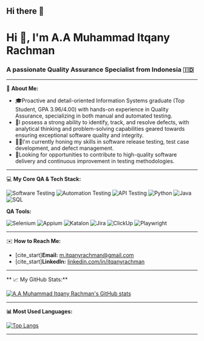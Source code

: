 ## Hi there 👋
# Hi 👋, I'm A.A Muhammad Itqany Rachman

### A passionate Quality Assurance Specialist from Indonesia 🇮🇩

---

👋 **About Me:**

* 🎓Proactive and detail-oriented Information Systems graduate (Top Student, GPA 3.96/4.00) with hands-on experience in Quality Assurance, specializing in both manual and automated testing. 
* 📝I possess a strong ability to identify, track, and resolve defects, with analytical thinking and problem-solving capabilities geared towards ensuring exceptional software quality and integrity. 
* 👨‍💻I'm currently honing my skills in software release testing, test case development, and defect management. 
* 🔭Looking for opportunities to contribute to high-quality software delivery and continuous improvement in testing methodologies.

---

💻 **My Core QA & Tech Stack:**

<img src="https://img.shields.io/badge/Software_Testing-000000?style=for-the-badge&logo=testing-library&logoColor=white" alt="Software Testing"> <img src="https://img.shields.io/badge/Automation_Testing-000000?style=for-the-badge&logo=cypress&logoColor=white" alt="Automation Testing"> <img src="https://img.shields.io/badge/API_Testing-000000?style=for-the-badge&logo=postman&logoColor=white" alt="API Testing"> <img src="https://img.shields.io/badge/Python-3776AB?style=for-the-badge&logo=python&logoColor=white" alt="Python"> <img src="https://img.shields.io/badge/Java-007396?style=for-the-badge&logo=java&logoColor=white" alt="Java"> <img src="https://img.shields.io/badge/SQL-4479A1?style=for-the-badge&logo=postgresql&logoColor=white" alt="SQL">

**QA Tools:**

<img src="https://img.shields.io/badge/Selenium-43B02A?style=for-the-badge&logo=selenium&logoColor=white" alt="Selenium"> <img src="https://img.shields.io/badge/Appium-ED072B?style=for-the-badge&logo=appium&logoColor=white" alt="Appium"> <img src="https://img.shields.io/badge/Katalon-1E90FF?style=for-the-badge&logo=katalon&logoColor=white" alt="Katalon"> <img src="https://img.shields.io/badge/Jira-0052CC?style=for-the-badge&logo=jira&logoColor=white" alt="Jira"> <img src="https://img.shields.io/badge/ClickUp-E4172B?style=for-the-badge&logo=clickup&logoColor=white" alt="ClickUp"> <img src="https://img.shields.io/badge/Playwright-212A36?style=for-the-badge&logo=playwright&logoColor=white" alt="Playwright">

---
 
✉️ **How to Reach Me:**

* [cite_start]**Email:** [m.itqanyrachman@gmail.com](mailto:m.itqanyrachman@gmail.com) 
* [cite_start]**LinkedIn:** [linkedin.com/in/itqanyrachman](https://www.linkedin.com/in/itqanyrachman) 

---


** 📈 My GitHub Stats:**

[![A.A Muhammad Itqany Rachman's GitHub stats](https://github-readme-stats.vercel.app/api?username=itqanyrachman&show_icons=true&theme=radical&hide_border=true)](https://github.com/itqanyrachman/github-readme-stats)

---

**📊 Most Used Languages:**

[![Top Langs](https://github-readme-stats.vercel.app/api/top-langs/?username=itqanyrachmana&layout=compact&theme=radical&hide_border=true)](https://github.com/itqanyrachman/github-readme-stats)

---
<!--
**itqanyrachman/itqanyrachman** is a ✨ _special_ ✨ repository because its `README.md` (this file) appears on your GitHub profile.

Here are some ideas to get you started:

- 🔭 I’m currently working on ...
- 🌱 I’m currently learning ...
- 👯 I’m looking to collaborate on ...
- 🤔 I’m looking for help with ...
- 💬 Ask me about ...
- 📫 How to reach me: ...
- 😄 Pronouns: ...
- ⚡ Fun fact: ...
-->
